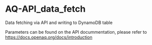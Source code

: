 # AQ-API_data_fetch
Data fetching via API and writing to DynamoDB table

Parameters can be found on the API docummentation, please refer to https://docs.openaq.org/docs/introduction

